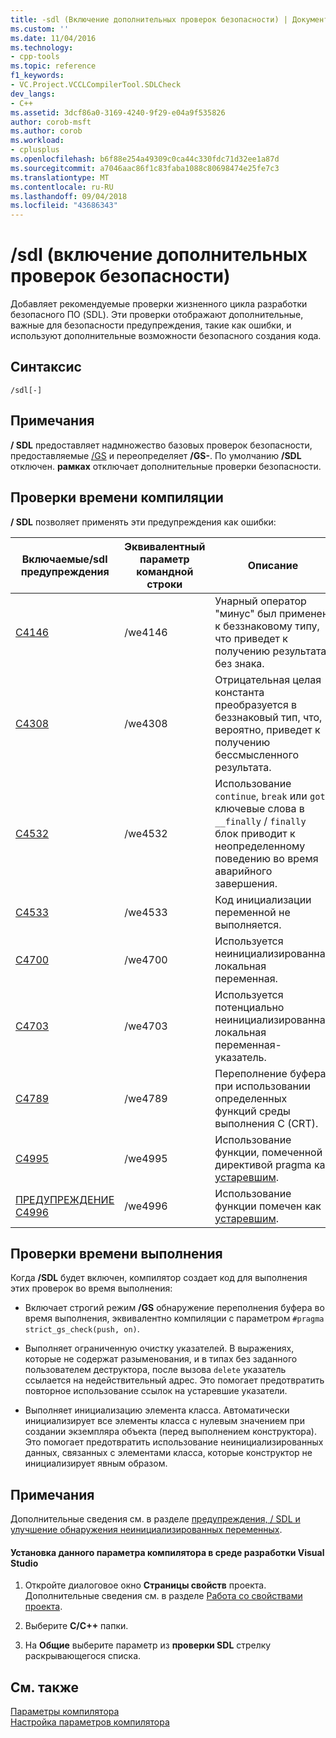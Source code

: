 ```yaml
---
title: -sdl (Включение дополнительных проверок безопасности) | Документация Майкрософт
ms.custom: ''
ms.date: 11/04/2016
ms.technology:
- cpp-tools
ms.topic: reference
f1_keywords:
- VC.Project.VCCLCompilerTool.SDLCheck
dev_langs:
- C++
ms.assetid: 3dcf86a0-3169-4240-9f29-e04a9f535826
author: corob-msft
ms.author: corob
ms.workload:
- cplusplus
ms.openlocfilehash: b6f88e254a49309c0ca44c330fdc71d32ee1a87d
ms.sourcegitcommit: a7046aac86f1c83faba1088c80698474e25fe7c3
ms.translationtype: MT
ms.contentlocale: ru-RU
ms.lasthandoff: 09/04/2018
ms.locfileid: "43686343"
---
```

# <a name="sdl-enable-additional-security-checks"></a>/sdl (включение дополнительных проверок безопасности)
Добавляет рекомендуемые проверки жизненного цикла разработки безопасного ПО (SDL). Эти проверки отображают дополнительные, важные для безопасности предупреждения, такие как ошибки, и используют дополнительные возможности безопасного создания кода.  
  
## <a name="syntax"></a>Синтаксис  
  
```  
/sdl[-]  
```  
  
## <a name="remarks"></a>Примечания  
 **/ SDL** предоставляет надмножество базовых проверок безопасности, предоставляемые [/GS](../../build/reference/gs-buffer-security-check.md) и переопределяет **/GS-**. По умолчанию **/SDL** отключен. **рамках** отключает дополнительные проверки безопасности.  
  
## <a name="compile-time-checks"></a>Проверки времени компиляции  
 **/ SDL** позволяет применять эти предупреждения как ошибки:  
  
|Включаемые/sdl предупреждения|Эквивалентный параметр командной строки|Описание|  
|------------------------------|-------------------------------------|-----------------|  
|[C4146](../../error-messages/compiler-warnings/compiler-warning-level-2-c4146.md)|/we4146|Унарный оператор "минус" был применен к беззнаковому типу, что приведет к получению результата без знака.|  
|[C4308](../../error-messages/compiler-warnings/compiler-warning-level-2-c4308.md)|/we4308|Отрицательная целая константа преобразуется в беззнаковый тип, что, вероятно, приведет к получению бессмысленного результата.|  
|[C4532](../../error-messages/compiler-warnings/compiler-warning-level-1-c4532.md)|/we4532|Использование `continue`, `break` или `goto` ключевые слова в `__finally` / `finally` блок приводит к неопределенному поведению во время аварийного завершения.|  
|[C4533](../../error-messages/compiler-warnings/compiler-warning-level-1-c4533.md)|/we4533|Код инициализации переменной не выполняется.|  
|[C4700](../../error-messages/compiler-warnings/compiler-warning-level-1-and-level-4-c4700.md)|/we4700|Используется неинициализированная локальная переменная.|  
|[C4703](../../error-messages/compiler-warnings/compiler-warning-level-4-c4703.md)|/we4703|Используется потенциально неинициализированная локальная переменная-указатель.|  
|[C4789](../../error-messages/compiler-warnings/compiler-warning-level-1-c4789.md)|/we4789|Переполнение буфера при использовании определенных функций среды выполнения C (CRT).|  
|[C4995](../../error-messages/compiler-warnings/compiler-warning-level-3-c4995.md)|/we4995|Использование функции, помеченной директивой pragma как [устаревшим](../../preprocessor/deprecated-c-cpp.md).|  
|[ПРЕДУПРЕЖДЕНИЕ C4996](../../error-messages/compiler-warnings/compiler-warning-level-3-c4996.md)|/we4996|Использование функции помечен как [устаревшим](../../cpp/deprecated-cpp.md).|  
  
## <a name="runtime-checks"></a>Проверки времени выполнения  
 Когда **/SDL** будет включен, компилятор создает код для выполнения этих проверок во время выполнения:  
  
-   Включает строгий режим **/GS** обнаружение переполнения буфера во время выполнения, эквивалентно компиляции с параметром `#pragma strict_gs_check(push, on)`.  
  
-   Выполняет ограниченную очистку указателей. В выражениях, которые не содержат разыменования, и в типах без заданного пользователем деструктора, после вызова `delete` указатель ссылается на недействительный адрес. Это помогает предотвратить повторное использование ссылок на устаревшие указатели.  
  
-   Выполняет инициализацию элемента класса. Автоматически инициализирует все элементы класса с нулевым значением при создании экземпляра объекта (перед выполнением конструктора). Это помогает предотвратить использование неинициализированных данных, связанных с элементами класса, которые конструктор не инициализирует явным образом.  
  
## <a name="remarks"></a>Примечания  
 Дополнительные сведения см. в разделе [предупреждения, / SDL и улучшение обнаружения неинициализированных переменных](https://cloudblogs.microsoft.com/microsoftsecure/2012/06/06/warnings-sdl-and-improving-uninitialized-variable-detection/).  
  
#### <a name="to-set-this-compiler-option-in-the-visual-studio-development-environment"></a>Установка данного параметра компилятора в среде разработки Visual Studio  
  
1.  Откройте диалоговое окно **Страницы свойств** проекта. Дополнительные сведения см. в разделе [Работа со свойствами проекта](../../ide/working-with-project-properties.md).  
  
2.  Выберите **C/C++** папки.  
  
3.  На **Общие** выберите параметр из **проверки SDL** стрелку раскрывающегося списка.  
  
## <a name="see-also"></a>См. также  
 [Параметры компилятора](../../build/reference/compiler-options.md)   
 [Настройка параметров компилятора](../../build/reference/setting-compiler-options.md)